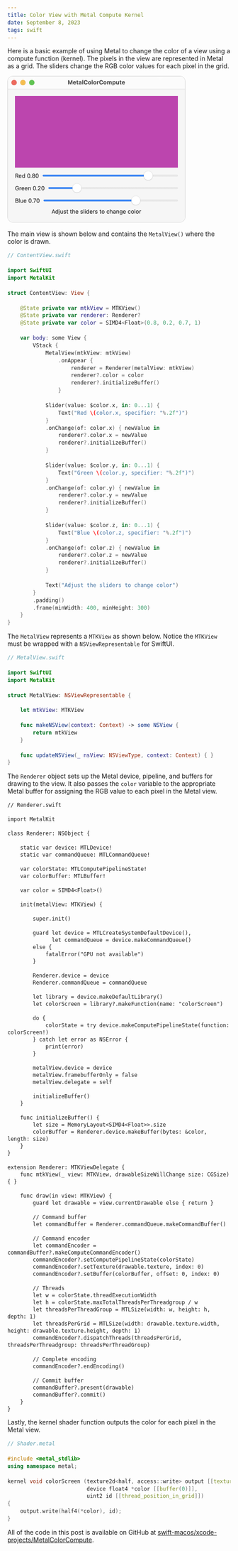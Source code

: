 ```yaml
---
title: Color View with Metal Compute Kernel
date: September 8, 2023
tags: swift
---
```


Here is a basic example of using Metal to change the color of a view using a compute function (kernel). The pixels in the view are represented in Metal as a grid. The sliders change the RGB color values for each pixel in the grid.

<img src="../../assets/images/metal-color-compute.png" style="max-width:400px;border:1px solid lightgrey;border-radius:12px;" alt="metal color">

The main view is shown below and contains the `MetalView()` where the color is drawn.

```swift
// ContentView.swift

import SwiftUI
import MetalKit

struct ContentView: View {

    @State private var mtkView = MTKView()
    @State private var renderer: Renderer?
    @State private var color = SIMD4<Float>(0.8, 0.2, 0.7, 1)

    var body: some View {
        VStack {
            MetalView(mtkView: mtkView)
                .onAppear {
                    renderer = Renderer(metalView: mtkView)
                    renderer?.color = color
                    renderer?.initializeBuffer()
                }

            Slider(value: $color.x, in: 0...1) {
                Text("Red \(color.x, specifier: "%.2f")")
            }
            .onChange(of: color.x) { newValue in
                renderer?.color.x = newValue
                renderer?.initializeBuffer()
            }

            Slider(value: $color.y, in: 0...1) {
                Text("Green \(color.y, specifier: "%.2f")")
            }
            .onChange(of: color.y) { newValue in
                renderer?.color.y = newValue
                renderer?.initializeBuffer()
            }

            Slider(value: $color.z, in: 0...1) {
                Text("Blue \(color.z, specifier: "%.2f")")
            }
            .onChange(of: color.z) { newValue in
                renderer?.color.z = newValue
                renderer?.initializeBuffer()
            }

            Text("Adjust the sliders to change color")
        }
        .padding()
        .frame(minWidth: 400, minHeight: 300)
    }
}
```

The `MetalView` represents a `MTKView` as shown below. Notice the `MTKView` must be wrapped with a `NSViewRepresentable` for SwiftUI.

```swift
// MetalView.swift

import SwiftUI
import MetalKit

struct MetalView: NSViewRepresentable {

    let mtkView: MTKView

    func makeNSView(context: Context) -> some NSView {
        return mtkView
    }

    func updateNSView(_ nsView: NSViewType, context: Context) { }
}
```

The `Renderer` object sets up the Metal device, pipeline, and buffers for drawing to the view. It also passes the `color` variable to the appropriate Metal buffer for assigning the RGB value to each pixel in the Metal view.

``` { .swift .pre1000 }
// Renderer.swift

import MetalKit

class Renderer: NSObject {

    static var device: MTLDevice!
    static var commandQueue: MTLCommandQueue!

    var colorState: MTLComputePipelineState!
    var colorBuffer: MTLBuffer!

    var color = SIMD4<Float>()

    init(metalView: MTKView) {

        super.init()

        guard let device = MTLCreateSystemDefaultDevice(),
              let commandQueue = device.makeCommandQueue()
        else {
            fatalError("GPU not available")
        }

        Renderer.device = device
        Renderer.commandQueue = commandQueue

        let library = device.makeDefaultLibrary()
        let colorScreen = library?.makeFunction(name: "colorScreen")

        do {
            colorState = try device.makeComputePipelineState(function: colorScreen!)
        } catch let error as NSError {
            print(error)
        }

        metalView.device = device
        metalView.framebufferOnly = false
        metalView.delegate = self

        initializeBuffer()
    }

    func initializeBuffer() {
        let size = MemoryLayout<SIMD4<Float>>.size
        colorBuffer = Renderer.device.makeBuffer(bytes: &color, length: size)
    }
}

extension Renderer: MTKViewDelegate {
    func mtkView(_ view: MTKView, drawableSizeWillChange size: CGSize) { }

    func draw(in view: MTKView) {
        guard let drawable = view.currentDrawable else { return }

        // Command buffer
        let commandBuffer = Renderer.commandQueue.makeCommandBuffer()

        // Command encoder
        let commandEncoder = commandBuffer?.makeComputeCommandEncoder()
        commandEncoder?.setComputePipelineState(colorState)
        commandEncoder?.setTexture(drawable.texture, index: 0)
        commandEncoder?.setBuffer(colorBuffer, offset: 0, index: 0)

        // Threads
        let w = colorState.threadExecutionWidth
        let h = colorState.maxTotalThreadsPerThreadgroup / w
        let threadsPerThreadGroup = MTLSize(width: w, height: h, depth: 1)
        let threadsPerGrid = MTLSize(width: drawable.texture.width, height: drawable.texture.height, depth: 1)
        commandEncoder?.dispatchThreads(threadsPerGrid, threadsPerThreadgroup: threadsPerThreadGroup)

        // Complete encoding
        commandEncoder?.endEncoding()

        // Commit buffer
        commandBuffer?.present(drawable)
        commandBuffer?.commit()
    }
}
```

Lastly, the kernel shader function outputs the color for each pixel in the Metal view.

```cpp
// Shader.metal

#include <metal_stdlib>
using namespace metal;

kernel void colorScreen (texture2d<half, access::write> output [[texture(0)]],
                         device float4 *color [[buffer(0)]],
                         uint2 id [[thread_position_in_grid]])
{
    output.write(half4(*color), id);
}
```

All of the code in this post is available on GitHub at [swift-macos/xcode-projects/MetalColorCompute](https://github.com/wigging/swift-macos).

